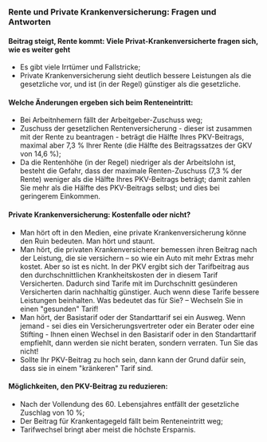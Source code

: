 ### Rente und Private Krankenversicherung: Fragen und Antworten

#### Beitrag steigt, Rente kommt: Viele Privat-Krankenversicherte fragen sich, wie es weiter geht
* Es gibt viele Irrtümer und Fallstricke;
* Private Krankenversicherung sieht deutlich bessere Leistungen als die gesetzliche vor, und ist (in der Regel) günstiger als die gesetzliche.

#### Welche Änderungen ergeben sich beim Renteneintritt:
* Bei Arbeitnhemern fällt der Arbeitgeber-Zuschuss weg;
* Zuschuss der gesetzlichen Rentenversicherung - dieser ist zusammen mit der Rente zu beantragen - beträgt die Hälfte Ihres PKV-Beitrags, maximal aber 7,3 % Ihrer Rente (die Hälfte des Beitragssatzes der GKV von 14,6 %);
* Da die Rentenhöhe (in der Regel) niedriger als der Arbeitslohn ist, besteht die Gefahr, dass der maximale Renten-Zuschuss (7,3 % der Rente) weniger als die Hälfte Ihres PKV-Beitrags beträgt; damit zahlen Sie mehr als die Hälfte des PKV-Beitrags selbst; und dies bei geringerem Einkommen.

#### Private Krankenversicherung: Kostenfalle oder nicht?
* Man hört oft in den Medien, eine private Krankenversicherung könne den Ruin bedeuten. Man hört und staunt.
* Man hört, die privaten Krankenversicherer bemessen ihren Beitrag nach der Leistung, die sie versichern – so wie ein Auto mit mehr Extras mehr kostet. Aber so ist es nicht. In der PKV ergibt sich der Tarifbeitrag aus den durchschnittlichen Krankheitskosten der in diesem Tarif Versicherten. Dadurch sind Tarife mit im Durchschnitt gesünderen Versicherten darin nachhaltig günstiger. Auch wenn diese Tarife bessere Leistungen beinhalten. Was bedeutet das für Sie? – Wechseln Sie in einen "gesunden" Tarif!
* Man hört, der Basistarif oder der Standarttarif sei ein Ausweg. Wenn jemand - sei dies ein Versicherungsvertreter oder ein Berater oder eine Stifting - 
Ihnen einen Wechsel in den Basistarif oder in den Standarttarif empfiehlt, dann werden sie 
nicht beraten, sondern verraten. Tun Sie das nicht! 
* Sollte Ihr PKV-Beitrag zu hoch sein, dann kann der Grund dafür sein, dass sie in einem "kränkeren" Tarif sind.

#### Möglichkeiten, den PKV-Beitrag zu reduzieren:
* Nach der Vollendung des 60. Lebensjahres entfällt der gesetzliche Zuschlag von 10 %;
* Der Beitrag für Krankentagegeld fällt beim Renteneintritt weg;
* Tarifwechsel bringt aber meist die höchste Ersparnis.
